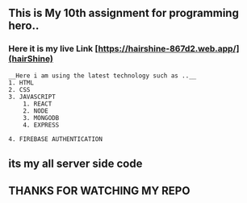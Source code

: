 ## This is My 10th assignment for programming hero..

### Here it is my live Link [https://hairshine-867d2.web.app/](hairShine)

    __Here i am using the latest technology such as ..__
    1. HTML
    2. CSS
    3. JAVASCRIPT
        1. REACT
        2. NODE
        3. MONGODB
        4. EXPRESS
    
    4. FIREBASE AUTHENTICATION

## its my all server side code


## THANKS FOR WATCHING MY REPO

        